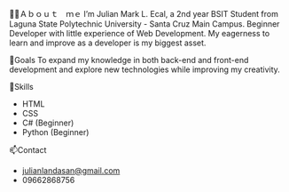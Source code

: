 🧑‍💻Ａｂｏｕｔ ｍｅ
I’m Julian Mark L. Ecal, a 2nd year BSIT Student from Laguna State Polytechnic University - Santa Cruz Main Campus. Beginner Developer with little experience of Web Development. My eagerness to learn and improve as a developer is my biggest asset.

🎯Goals
To expand my knowledge in both back-end and front-end development and explore new technologies while improving my creativity.

🚀Skills
* HTML
* CSS
* C# (Beginner)
* Python (Beginner)

📫Contact
* julianlandasan@gmail.com
* 09662868756
